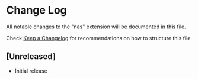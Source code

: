# Change Log
All notable changes to the "nas" extension will be documented in this file.

Check [Keep a Changelog](http://keepachangelog.com/) for recommendations on how to structure this file.

## [Unreleased]
- Initial release